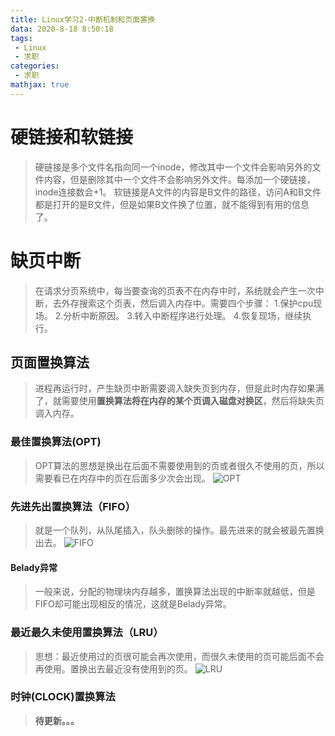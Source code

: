 ```yaml
---
title: Linux学习2-中断机制和页面置换
data: 2020-8-18 8:50:18
tags:
 - Linux
 - 求职
categories:
 - 求职
mathjax: true
---
```

# 硬链接和软链接
>硬链接是多个文件名指向同一个inode，修改其中一个文件会影响另外的文件内容，但是删除其中一个文件不会影响另外文件。每添加一个硬链接，inode连接数会+1。
>软链接是A文件的内容是B文件的路径，访问A和B文件都是打开的是B文件，但是如果B文件换了位置，就不能得到有用的信息了。
# 缺页中断
>在请求分页系统中，每当要查询的页表不在内存中时，系统就会产生一次中断，去外存搜索这个页表，然后调入内存中。需要四个步骤：
>1.保护cpu现场。
>2.分析中断原因。
>3.转入中断程序进行处理。
>4.恢复现场，继续执行。
## 页面置换算法
>进程再运行时，产生缺页中断需要调入缺失页到内存，但是此时内存如果满了，就需要使用**置换算法将在内存的某个页调入磁盘对换区**，然后将缺失页调入内存。
### 最佳置换算法(OPT)
>OPT算法的思想是换出在后面不需要使用到的页或者很久不使用的页，所以需要看已在内存中的页在后面多少次会出现。
![OPT](https://s1.ax1x.com/2020/08/25/dg0uct.png)

### 先进先出置换算法（FIFO）
>就是一个队列，从队尾插入，队头删除的操作。最先进来的就会被最先置换出去。
![FIFO](https://s1.ax1x.com/2020/08/25/dg0Qnf.png)
#### Belady异常
>一般来说，分配的物理块内存越多，置换算法出现的中断率就越低，但是FIFO却可能出现相反的情况，这就是Belady异常。

### 最近最久未使用置换算法（LRU）
>思想：最近使用过的页很可能会再次使用，而很久未使用的页可能后面不会再使用。置换出去最近没有使用到的页。
![LRU](https://s1.ax1x.com/2020/08/25/dg0KjP.png)

### 时钟(CLOCK)置换算法
>**待更新。。。**